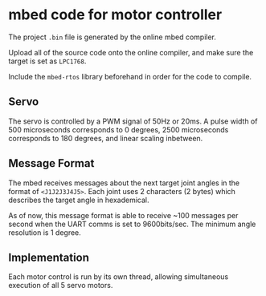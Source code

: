 # mbed code for motor controller

The project `.bin` file is generated by the online mbed compiler.

Upload all of the source code onto the online compiler, and make sure the target is set as `LPC1768`.

Include the `mbed-rtos` library beforehand in order for the code to compile.


## Servo

The servo is controlled by a PWM signal of 50Hz or 20ms. A pulse width of 500 microseconds corresponds to 0 degrees, 2500 microseconds corresponds to 180 degrees, and linear scaling inbetween.

## Message Format

The mbed receives messages about the next target joint angles in the format of `<J1J2J3J4J5>`. Each joint uses 2 characters (2 bytes) which describes the target angle in hexademical.

As of now, this message format is able to receive ~100 messages per second when the UART comms is set to 9600bits/sec. The minimum angle resolution is 1 degree.

## Implementation

Each motor control is run by its own thread, allowing simultaneous execution of all 5 servo motors.

